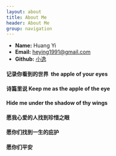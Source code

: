 ```yaml
---
layout: about
title: About Me
header: About Me
group: navigation
---
```

 * **Name:** Huang Yi
 * **Email:** [heying1991@gmail.com](mailto:heying1991@gmail.com)
 * **Github:** [小逸](https://github.com/Huangtuzhi)



#### 记录你看到的世界  the apple of your eyes

#### 诗篇里说 Keep me as the **apple of the eye**

#### Hide me under the shadow of thy wings

#### 愿我心爱的人找到**珍惜之眼**

#### 愿你们找到一生的庇护

#### 愿你们平安

#### 
